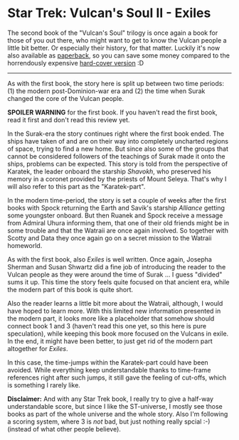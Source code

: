 # Star Trek: Vulcan's Soul II - Exiles

<img src="{uploads}/exiles.small.jpg" alt="" class="left" />The second book of the "Vulcan's Soul" trilogy is once again a book for those of you out there, who might want to get to know the Vulcan people a little bit better. Or especially their history, for that matter. Luckily it's now also available as [paperback](http://www.amazon.com/Vulcans-Soul-Trilogy-Book-Two/dp/0743463609/), so you can save some money compared to the horrendously expensive [hard-cover version](http://www.amazon.com/Vulcans-Soul-Trilogy-Book-Two/dp/0743463595/) :D

-------------------------------

As with the first book, the story here is split up between two time periods: (1) the modern post-Dominion-war era and (2) the time when Surak changed the core of the Vulcan people.

**SPOILER WARNING** for the first book. If you haven't read the first book, read it first and don't read this review yet.

In the Surak-era the story continues right where the first book ended. The ships have taken of and are on their way into completely uncharted regions of space, trying to find a new home. But since also some of the groups that cannot be considered followers of the teachings of Surak made it onto the ships, problems can be expected. This story is told from the perspective of Karatek, the leader onboard the starship *Shavokh*, who preserved his memory in a coronet provided by the priests of Mount Seleya. That's why I will also refer to this part as the "Karatek-part".

In the modern time-period, the story is set a couple of weeks after the first books with Spock returning the Earth and Savik's starship *Alliance* getting some youngster onboard. But then Ruanek and Spock receive a message from Admiral Uhura informing them, that one of their old friends might be in some trouble and that the Watraii are once again involved. So together with Scotty and Data they once again go on a secret mission to the Watraii homeworld.

As with the first book, also *Exiles* is well written. Once again, Josepha Sherman and Susan Shwartz did a fine job of introducing the reader to the Vulcan people as they were around the time of Surak ... I guess "divided" sums it up. This time the story feels quite focused on that ancient era, while the modern part of this book is quite short.

Also the reader learns a little bit more about the Watraii, although, I would have hoped to learn more. With this limited new information presented in the modern part, it looks more like a placeholder that somehow should connect book 1 and 3 (haven't read this one yet, so this here is pure speculation), while keeping this book more focused on the Vulcans in exile. In the end, it might have been better, to just get rid of the modern part altogether for *Exiles*.

In this case, the time-jumps within the Karatek-part could have been avoided. While everything keep understandable thanks to time-frame references right after such jumps, it still gave the feeling of cut-offs, which is something I rarely like.

**Disclaimer:** And with any Star Trek book, I really try to give a half-way understandable score, but since I like the ST-universe, I mostly see those books as part of the whole universe and the whole story. Also I'm following a scoring system, where 3 is *not* bad, but just nothing really spcial :-) (instead of what other people believe).